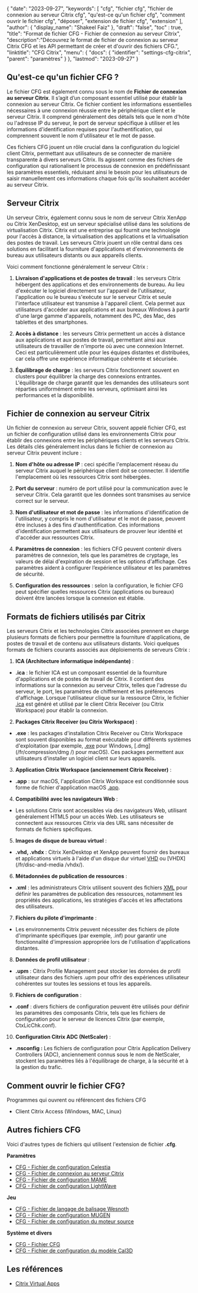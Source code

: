 {
"date": "2023-09-27",
  "keywords": [
"cfg",
"fichier cfg",
"fichier de connexion au serveur Citrix cfg",
"qu'est-ce qu'un fichier cfg",
"comment ouvrir le fichier cfg",
"déposer",
"extension de fichier cfg",
"extension"
],
  "author": {
"display_name": "Shakeel Faiz"
},
"draft": "false",
"toc" : true,
"title": "Format de fichier CFG - Fichier de connexion au serveur Citrix",
  "description":"Découvrez le format de fichier de connexion au serveur Citrix CFG et les API permettant de créer et d'ouvrir des fichiers CFG.",
"linktitle": "CFG Citrix",
  "menu": {
    "docs": {
      "identifier": "settings-cfg-citrix",
"parent": "paramètres"
}
},
"lastmod": "2023-09-27"
}

## Qu'est-ce qu'un fichier CFG ?

Le fichier CFG est également connu sous le nom de **Fichier de connexion au serveur Citrix**. Il s’agit d’un composant essentiel utilisé pour établir la connexion au serveur Citrix. Ce fichier contient les informations essentielles nécessaires à une connexion réussie entre le périphérique client et le serveur Citrix. Il comprend généralement des détails tels que le nom d'hôte ou l'adresse IP du serveur, le port de serveur spécifique à utiliser et les informations d'identification requises pour l'authentification, qui comprennent souvent le nom d'utilisateur et le mot de passe.

Ces fichiers CFG jouent un rôle crucial dans la configuration du logiciel client Citrix, permettant aux utilisateurs de se connecter de manière transparente à divers serveurs Citrix. Ils agissent comme des fichiers de configuration qui rationalisent le processus de connexion en prédéfinissant les paramètres essentiels, réduisant ainsi le besoin pour les utilisateurs de saisir manuellement ces informations chaque fois qu'ils souhaitent accéder au serveur Citrix.

## Serveur Citrix

Un serveur Citrix, également connu sous le nom de serveur Citrix XenApp ou Citrix XenDesktop, est un serveur spécialisé utilisé dans les solutions de virtualisation Citrix. Citrix est une entreprise qui fournit une technologie pour l'accès à distance, la virtualisation des applications et la virtualisation des postes de travail. Les serveurs Citrix jouent un rôle central dans ces solutions en facilitant la fourniture d'applications et d'environnements de bureau aux utilisateurs distants ou aux appareils clients.

Voici comment fonctionne généralement le serveur Citrix :

1. **Livraison d'applications et de postes de travail** : les serveurs Citrix hébergent des applications et des environnements de bureau. Au lieu d'exécuter le logiciel directement sur l'appareil de l'utilisateur, l'application ou le bureau s'exécute sur le serveur Citrix et seule l'interface utilisateur est transmise à l'appareil client. Cela permet aux utilisateurs d'accéder aux applications et aux bureaux Windows à partir d'une large gamme d'appareils, notamment des PC, des Mac, des tablettes et des smartphones.
    















2. **Accès à distance** : les serveurs Citrix permettent un accès à distance aux applications et aux postes de travail, permettant ainsi aux utilisateurs de travailler de n'importe où avec une connexion Internet. Ceci est particulièrement utile pour les équipes distantes et distribuées, car cela offre une expérience informatique cohérente et sécurisée.
    















3. **Équilibrage de charge** : les serveurs Citrix fonctionnent souvent en clusters pour équilibrer la charge des connexions entrantes. L'équilibrage de charge garantit que les demandes des utilisateurs sont réparties uniformément entre les serveurs, optimisant ainsi les performances et la disponibilité.

## Fichier de connexion au serveur Citrix

Un fichier de connexion au serveur Citrix, souvent appelé fichier CFG, est un fichier de configuration utilisé dans les environnements Citrix pour établir des connexions entre les périphériques clients et les serveurs Citrix. Les détails clés généralement inclus dans le fichier de connexion au serveur Citrix peuvent inclure :

1. **Nom d'hôte ou adresse IP** : ceci spécifie l'emplacement réseau du serveur Citrix auquel le périphérique client doit se connecter. Il identifie l'emplacement où les ressources Citrix sont hébergées.
    















2. **Port du serveur** : numéro de port utilisé pour la communication avec le serveur Citrix. Cela garantit que les données sont transmises au service correct sur le serveur.
    















3. **Nom d'utilisateur et mot de passe** : les informations d'identification de l'utilisateur, y compris le nom d'utilisateur et le mot de passe, peuvent être incluses à des fins d'authentification. Ces informations d'identification permettent aux utilisateurs de prouver leur identité et d'accéder aux ressources Citrix.
    















4. **Paramètres de connexion** : les fichiers CFG peuvent contenir divers paramètres de connexion, tels que les paramètres de cryptage, les valeurs de délai d'expiration de session et les options d'affichage. Ces paramètres aident à configurer l’expérience utilisateur et les paramètres de sécurité.
    















5. **Configuration des ressources** : selon la configuration, le fichier CFG peut spécifier quelles ressources Citrix (applications ou bureaux) doivent être lancées lorsque la connexion est établie.

## Formats de fichiers utilisés par Citrix

Les serveurs Citrix et les technologies Citrix associées prennent en charge plusieurs formats de fichiers pour permettre la fourniture d'applications, de postes de travail et de contenu aux utilisateurs distants. Voici quelques formats de fichiers courants associés aux déploiements de serveurs Citrix :

1. **ICA (Architecture informatique indépendante)** :
    















- **.ica** : le fichier ICA est un composant essentiel de la fourniture d'applications et de postes de travail de Citrix. Il contient des informations sur la connexion au serveur Citrix, telles que l'adresse du serveur, le port, les paramètres de chiffrement et les préférences d'affichage. Lorsque l'utilisateur clique sur la ressource Citrix, le fichier [.ica](/fr/misc/ica/) est généré et utilisé par le client Citrix Receiver (ou Citrix Workspace) pour établir la connexion.
2. **Packages Citrix Receiver (ou Citrix Workspace)** :
    















- **.exe** : les packages d'installation Citrix Receiver ou Citrix Workspace sont souvent disponibles au format exécutable pour différents systèmes d'exploitation (par exemple, [.exe](/fr/executable/exe/) pour Windows, [.dmg](/fr/compression/dmg /) pour macOS). Ces packages permettent aux utilisateurs d'installer un logiciel client sur leurs appareils.
3. **Application Citrix Workspace (anciennement Citrix Receiver)** :
    















- **.app** : sur macOS, l'application Citrix Workspace est conditionnée sous forme de fichier d'application macOS [.app](/fr/executable/app/).
4. **Compatibilité avec les navigateurs Web** :
    















- Les solutions Citrix sont accessibles via des navigateurs Web, utilisant généralement HTML5 pour un accès Web. Les utilisateurs se connectent aux ressources Citrix via des URL sans nécessiter de formats de fichiers spécifiques.
5. **Images de disque de bureau virtuel** :
    















- **.vhd, .vhdx** : Citrix XenDesktop et XenApp peuvent fournir des bureaux et applications virtuels à l'aide d'un disque dur virtuel [VHD](/fr/disc-and-media/vhd/) ou [VHDX](/fr/disc-and-media /vhdx/).
6. **Métadonnées de publication de ressources** :
    















- **.xml** : les administrateurs Citrix utilisent souvent des fichiers [XML](/fr/web/xml/) pour définir les paramètres de publication des ressources, notamment les propriétés des applications, les stratégies d'accès et les affectations des utilisateurs.
7. **Fichiers du pilote d'imprimante** :
    















- Les environnements Citrix peuvent nécessiter des fichiers de pilote d'imprimante spécifiques (par exemple, .inf) pour garantir une fonctionnalité d'impression appropriée lors de l'utilisation d'applications distantes.
8. **Données de profil utilisateur** :
    















- **.upm** : Citrix Profile Management peut stocker les données de profil utilisateur dans des fichiers .upm pour offrir des expériences utilisateur cohérentes sur toutes les sessions et tous les appareils.
9. **Fichiers de configuration** :
    















- **.conf** : divers fichiers de configuration peuvent être utilisés pour définir les paramètres des composants Citrix, tels que les fichiers de configuration pour le serveur de licences Citrix (par exemple, CtxLicChk.conf).
10. **Configuration Citrix ADC (NetScaler)** :

- **.nsconfig :** Les fichiers de configuration pour Citrix Application Delivery Controllers (ADC), anciennement connus sous le nom de NetScaler, stockent les paramètres liés à l'équilibrage de charge, à la sécurité et à la gestion du trafic.

## Comment ouvrir le fichier CFG?

Programmes qui ouvrent ou référencent des fichiers CFG

- Client Citrix Access (Windows, MAC, Linux)

## Autres fichiers CFG

Voici d'autres types de fichiers qui utilisent l'extension de fichier **.cfg**.

**Paramètres**
- [CFG - Fichier de configuration Celestia](/fr/settings/cfg-celestia/)
- [CFG - Fichier de connexion au serveur Citrix](/fr/settings/cfg-citrix/)
- [CFG - Fichier de configuration MAME](/fr/settings/cfg-mame/)
- [CFG - Fichier de configuration LightWave](/fr/settings/cfg-lightwave/)

**Jeu**
- [CFG - Fichier de langage de balisage Wesnoth](/fr/game/cfg-wesnoth/)
- [CFG - Fichier de configuration MUGEN](/fr/game/cfg-mugen/)
- [CFG - Fichier de configuration du moteur source](/fr/game/cfg-sourceengine/)

**Système et divers**
- [CFG - Fichier CFG](/fr/system/cfg/)
- [CFG - Fichier de configuration du modèle Cal3D](/fr/misc/cfg-cal3d/)

## Les références
* [Citrix Virtual Apps](https://en.wikipedia.org/wiki/Citrix_Virtual_Apps)

